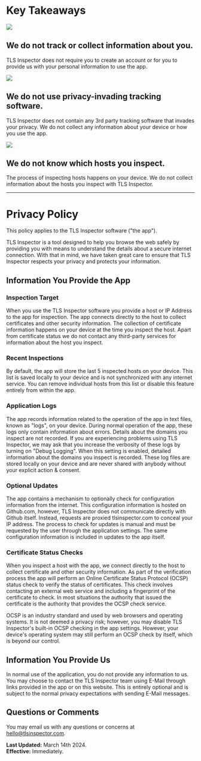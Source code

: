 Key Takeaways
=============

![](static/d84c59468da9bca7/img/person_slash.svg)

We do not track or collect information about you.
-------------------------------------------------

TLS Inspector does not require you to create an account or for you to provide us with your personal information to use the app.

![](static/d84c59468da9bca7/img/phone_slash.svg)

We do not use privacy-invading tracking software.
-------------------------------------------------

TLS Inspector does not contain any 3rd party tracking software that invades your privacy. We do not collect any information about your device or how you use the app.

![](static/d84c59468da9bca7/img/eye_slash.svg)

We do not know which hosts you inspect.
---------------------------------------

The process of inspecting hosts happens on your device. We do not collect information about the hosts you inspect with TLS Inspector.

* * *

Privacy Policy
==============

This policy applies to the TLS Inspector software ("the app").

TLS Inspector is a tool designed to help you browse the web safely by providing you with means to understand the details about a secure internet connection. With that in mind, we have taken great care to ensure that TLS Inspector respects your privacy and protects your information.

Information You Provide the App
-------------------------------

### Inspection Target

When you use the TLS Inspector software you provide a host or IP Address to the app for inspection. The app connects directly to the host to collect certificates and other security information. The collection of certificate information happens on your device at the time you inspect the host. Apart from certificate status we do not contact any third-party services for information about the host you inspect.

### Recent Inspections

By default, the app will store the last 5 inspected hosts on your device. This list is saved locally to your device and is not synchronized with any internet service. You can remove individual hosts from this list or disable this feature entirely from within the app.

### Application Logs

The app records information related to the operation of the app in text files, known as "logs", on your device. During normal operation of the app, these logs only contain information about errors. Details about the domains you inspect are not recorded. If you are experiencing problems using TLS Inspector, we may ask that you increase the verbosity of these logs by turning on "Debug Logging". When this setting is enabled, detailed information about the domains you inspect is recorded. These log files are stored locally on your device and are never shared with anybody without your explicit action & consent.

### Optional Updates

The app contains a mechanism to optionally check for configuration information from the internet. This configuration information is hosted on Github.com, however, TLS Inspector does not communicate directly with Github itself. Instead, requests are proxied tlsinspector.com to conceal your IP address. The process to check for updates is manual and must be requested by the user through the application settings. The same configuration information is included in updates to the app itself.

### Certificate Status Checks

When you inspect a host with the app, we connect directly to the host to collect certificate and other security information. As part of the verification process the app will perform an Online Certificate Status Protocol (OCSP) status check to verify the status of certificates. This check involves contacting an external web service and including a fingerprint of the certificate to check. In most situations the authority that issued the certificate is the authority that provides the OCSP check service.

OCSP is an industry standard and used by web browsers and operating systems. It is not deemed a privacy risk; however, you may disable TLS Inspector's built-in OCSP checking in the app settings. However, your device's operating system may still perform an OCSP check by itself, which is beyond our control.

Information You Provide Us
--------------------------

In normal use of the application, you do not provide any information to us. You may choose to contact the TLS Inspector team using E-Mail through links provided in the app or on this website. This is entirely optional and is subject to the normal privacy expectations with sending E-Mail messages.

Questions or Comments
---------------------

You may email us with any questions or concerns at [hello@tlsinspector.com](mailto:hello@tlsinspector.com).

**Last Updated:** March 14th 2024.  
**Effective:** Immediately.